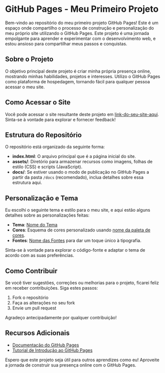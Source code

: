 # GitHub Pages - Meu Primeiro Projeto

Bem-vindo ao repositório do meu primeiro projeto GitHub Pages! Este é um espaço onde compartilho o processo de construção e personalização do meu próprio site utilizando o GitHub Pages. Este projeto é uma jornada empolgante para aprender e experimentar com o desenvolvimento web, e estou ansioso para compartilhar meus passos e conquistas.

## Sobre o Projeto

O objetivo principal deste projeto é criar minha própria presença online, mostrando minhas habilidades, projetos e interesses. Utilizo o GitHub Pages como plataforma de hospedagem, tornando fácil para qualquer pessoa acessar o meu site.

## Como Acessar o Site

Você pode acessar o site resultante deste projeto em [link-do-seu-site-aqui](#). Sinta-se à vontade para explorar e fornecer feedback!

## Estrutura do Repositório

O repositório está organizado da seguinte forma:

- **index.html**: O arquivo principal que é a página inicial do site.
- **assets/**: Diretório para armazenar recursos como imagens, folhas de estilo (CSS) e scripts (JavaScript).
- **docs/**: Se estiver usando o modo de publicação no GitHub Pages a partir da pasta `/docs` (recomendado), inclua detalhes sobre essa estrutura aqui.

## Personalização e Tema

Eu escolhi o seguinte tema e estilo para o meu site, e aqui estão alguns detalhes sobre as personalizações feitas:

- **Tema**: [Nome do Tema](#)
- **Cores**: Esquema de cores personalizado usando [nome da paleta de cores](#).
- **Fontes**: [Nome das Fontes](#) para dar um toque único à tipografia.

Sinta-se à vontade para explorar o código-fonte e adaptar o tema de acordo com as suas preferências.

## Como Contribuir

Se você tiver sugestões, correções ou melhorias para o projeto, ficarei feliz em receber contribuições. Siga estes passos:

1. Fork o repositório
2. Faça as alterações no seu fork
3. Envie um pull request

Agradeço antecipadamente por qualquer contribuição!

## Recursos Adicionais

- [Documentação do GitHub Pages](https://docs.github.com/pt/pages)
- [Tutorial de Introdução ao GitHub Pages](https://guides.github.com/features/pages/)

Espero que este projeto seja útil para outros aprendizes como eu! Aproveite a jornada de construir sua presença online com o GitHub Pages.

